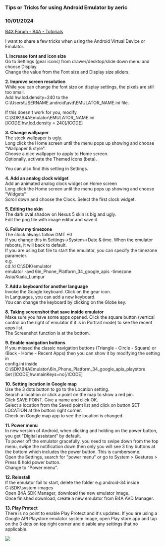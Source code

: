 ### Tips or Tricks for using Android Emulator by aeric
### 10/01/2024
[B4X Forum - B4A - Tutorials](https://www.b4x.com/android/forum/threads/158120/)

I want to share a few tricks when using the Android Virtual Device or Emulator.  
  
**1. Increase font and icon size**  
Go to Settings (gear icons) from drawer/desktop/slide down menu and choose Display.  
Change the value from the Font size and Display size sliders.  
  
**2. Improve screen resolution**  
While you can change the font size on display settings, the pixels are still too small.  
Add hw.lcd.density=240 to the C:\Users\USERNAME\.android\avd\EMULATOR\_NAME.ini file.  
  
If this doesn't work for you, modify C:\SDK\B4AEmulator\EMULATOR\_NAME.ini  
[ICODE]hw.lcd.density = 240[/ICODE]  
  
**3. Change wallpaper**  
The stock wallpaper is ugly.  
Long click the Home screen until the menu pops up showing and choose "Wallpaper & style".  
Choose a nice wallpaper to apply to Home screen.  
Optionally, activate the Themed icons (beta).  
  
You can also find this setting in Settings.  
  
**4. Add an analog clock widget**  
Add an animated analog clock widget on Home screen  
Long click the Home screen until the menu pops up showing and choose "Widgets"  
Scroll down and choose the Clock. Select the first clock widget.  
  
**5. Editing the skin**  
The dark oval shadow on Nexus 5 skin is big and ugly.  
Edit the png file with image editor and save it.  
  
**6. Follow my timezone**  
The clock always follow GMT +0  
If you change this in Settings->System->Date & time. When the emulator reboots, it will back to default.  
If you are using bat file to start the emulator, you can specify the timezone parameter.  
e.g.  
cd /d C:\SDK\emulator  
emulator -avd 6in\_Phone\_Platform\_34\_google\_apis -timezone Asia/Kuala\_Lumpur  
  
**7. Add a keyboard for another language**  
Invoke the Google keyboard. Click on the gear icon.  
In Languages, you can add a new keyboard.  
You can change the keyboard by clicking on the Globe key.  
  
**8. Taking screenshot that save inside emulator**  
Make sure you have some apps opened. Click the square button (vertical control on the right of emulator if it is in Portrait mode) to see the recent apps list.  
The Screenshot function is at the bottom.  
  
**9. Enable navigation buttons**  
If you missed the classic navigation buttons (Triangle - Circle - Square) or (Back - Home - Recent Apps) then you can show it by modifying the setting in   
config.ini inside C:\SDK\B4AEmulator\6in\_Phone\_Platform\_34\_google\_apis\_playstore  
Set [ICODE]hw.mainKeys=no[/ICODE]  
  
**10. Setting location in Google map**  
Use the 3 dots button to go to the Location setting.  
Search a location or click a point on the map to show a red pin.  
Click SAVE POINT. Give a name and click OK.  
Select a location from the Saved point list and click on button SET LOCATION at the bottom right corner.  
Check on Google map app to see the location is changed.  
  
**11. Power menu**  
In new version of Android, when clicking and holding on the power button, you get "Digital assistant" by default.  
To power off the emulator gracefully, you need to swipe down from the top menu, swipe the notification down then only you will see 3 tiny buttons at the bottom which includes the power button. This is cumbersome.  
Open the Settings, search for "power menu" or go to System > Gestures > Press & hold power button.  
Change to "Power menu".  
  
**12. Reinstall**  
If the emulator fail to start, delete the folder e.g android-34 inside C:\SDK\system-images  
Open B4A SDK Manager, download the new emulator image.  
Once finished download, create a new emulator from B4A AVD Manager.  
  
**13. Play Protect**  
There is no point to enable Play Protect and it's updates. If you are using a Google API Playstore emulator system image, open Play store app and tap on the 3 dots on top right corner and disable any settings that no applicable.  
  
![](https://www.b4x.com/android/forum/attachments/148860)